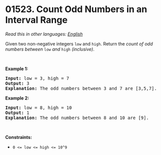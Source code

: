 # 01523. Count Odd Numbers in an Interval Range

  _Read this in other languages:_
    [_English_](README.md)

<p>Given two non-negative integers <code>low</code> and <code><font face="monospace">high</font></code>. Return the <em>count of odd numbers between </em><code>low</code><em> and </em><code><font face="monospace">high</font></code><em>&nbsp;(inclusive)</em>.</p>

<p>&nbsp;</p>
<p><strong class="example">Example 1:</strong></p>

<pre>
<strong>Input:</strong> low = 3, high = 7
<strong>Output:</strong> 3
<b>Explanation: </b>The odd numbers between 3 and 7 are [3,5,7].</pre>

<p><strong class="example">Example 2:</strong></p>

<pre>
<strong>Input:</strong> low = 8, high = 10
<strong>Output:</strong> 1
<b>Explanation: </b>The odd numbers between 8 and 10 are [9].</pre>

<p>&nbsp;</p>
<p><strong>Constraints:</strong></p>

<ul>
	<li><code>0 &lt;= low &lt;= high&nbsp;&lt;= 10^9</code></li>
</ul>